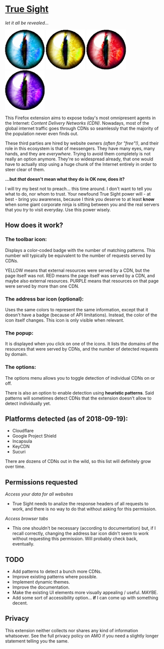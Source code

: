 [**True Sight**][1]
====================

*let it all be revealed...*

![badass cat iris](src/icons/eye.svg) ![badass cat iris](src/icons/eye-yellow.svg) ![badass cat iris](src/icons/eye-red.svg) ![badass cat iris](src/icons/eye-purple.svg)

This Firefox extension aims to expose today's most omnipresent agents in the Internet: *Content Delivery Networks (CDN)*. Nowadays, most of the global internet traffic goes through CDNs so seamlessly that the majority of the population never even finds out.

These third parties are hired by website owners *(often for "free"!)*, and their role in this ecosystem is that of messengers. They have many eyes, many hands, and they are *everywhere*. Trying to avoid them completely is not really an option anymore. They're so widespread already, that one would have to actually stop using a huge chunk of the Internet entirely in order to steer clear of them.

**...but *that* doesn't mean what they do is OK now, does it?**

I will try my best not to preach... this time around. I don't want to tell you what to do, nor whom to trust. Your newfound True Sight power will - at best - bring you awareness, because I think you deserve to at least **know** when some giant corporate ninja is sitting between you and the real servers that you *try* to visit everyday. Use this power wisely.

How does it work?
-----------------

### The toolbar icon:

Displays a color-coded badge with the number of matching patterns. This number will typically be equivalent to the number of requests served by CDNs.

YELLOW means that external resources were served by a CDN, but the page itself was not.
RED means the page itself was served by a CDN, and maybe also external resources.
PURPLE means that resources on that page were served by more than one CDN.

### The address bar icon (optional):

Uses the same colors to represent the same information, except that it doesn't have a badge (because of API limitations). Instead, the color of the icon itself changes. This icon is only visible when relevant.

### The popup:

It is displayed when you click on one of the icons. It lists the domains of the resources that were served by CDNs, and the number of detected requests by domain.


### The options:

The options menu allows you to toggle detection of individual CDNs on or off.

There is also an option to enable detection using **heuristic patterns**. Said patterns will sometimes detect CDNs that the extension doesn't allow to detect individually yet.

Platforms detected (as of 2018-09-19):
---------------------------------------

- Cloudflare
- Google Project Shield
- Incapsula
- KeyCDN
- Sucuri

There are dozens of CDNs out in the wild, so this list will definitely grow over time.

Permissions requested
---------------------

*Access your data for all websites*
- True Sight needs to analize the response headers of all requests to work, and there is no way to do that without asking for this permission.

*Access browser tabs*
- This one shouldn't be necessary (according to documentation) but, if I recall correctly, changing the address bar icon didn't seem to work without requesting this permission. Will probably check back, eventually.

TODO
----

- Add patterns to detect a bunch more CDNs.
- Improve existing patterns where possible.
- Implement dynamic themes.
- Improve the documentation.
- Make the existing UI elements more visually appealing / useful. MAYBE.
- Add some sort of accessibility option... **if** I can come up with something decent.

Privacy
--------

This extension neither collects nor shares any kind of information whatsoever. See the full privacy policy on AMO if you need a slightly longer statement telling you the same.


[1]: https://addons.mozilla.org/firefox/addon/detect-cloudflare-plus/
